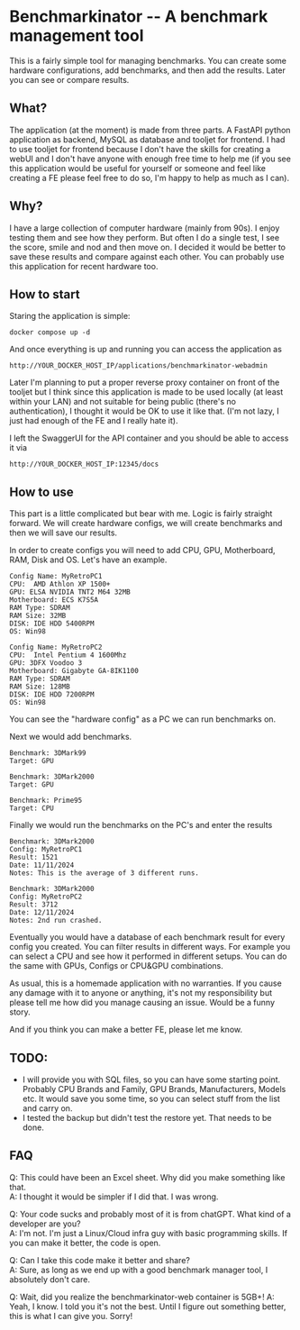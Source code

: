 # Benchmarkinator -- A benchmark management tool

This is a fairly simple tool for managing benchmarks. You can create some hardware configurations, add benchmarks, and then add the results. Later you can see or compare results. 


## What?

The application (at the moment) is made from three parts. A FastAPI python application as backend, MySQL as database and tooljet for frontend. I had to use tooljet for frontend because I don't have the skills for creating a webUI and I don't have anyone with enough free time to help me (if you see this application would be useful for yourself or someone and feel like creating a FE please feel free to do so, I'm happy to help as much as I can). 

## Why?

I have a large collection of computer hardware (mainly from 90s). I enjoy testing them and see how they perform. But often I do a single test, I see the score, smile and nod and then move on. I decided it would be better to save these results and compare against each other. You can probably use this application for recent hardware too. 

## How to start

Staring the application is simple:

    docker compose up -d

And once everything is up and running you can access the application as

    http://YOUR_DOCKER_HOST_IP/applications/benchmarkinator-webadmin

Later I'm planning to put a proper reverse proxy container on front of the tooljet but I think since this application is made to be used locally (at least within your LAN) and not suitable for being public (there's no authentication), I thought it would be OK to use it like that. (I'm not lazy, I just had enough of the FE and I really hate it). 

I left the SwaggerUI for the API container and you should be able to access it via

    http://YOUR_DOCKER_HOST_IP:12345/docs


## How to use

This part is a little complicated but bear with me. Logic is fairly straight forward. We will create hardware configs, we will create benchmarks and then we will save our results. 

In order to create configs you will need to add CPU, GPU, Motherboard, RAM, Disk and OS. Let's have an example. 

    Config Name: MyRetroPC1
    CPU:  AMD Athlon XP 1500+ 
    GPU: ELSA NVIDIA TNT2 M64 32MB
    Motherboard: ECS K7S5A
    RAM Type: SDRAM
    RAM Size: 32MB
    DISK: IDE HDD 5400RPM
    OS: Win98

    Config Name: MyRetroPC2
    CPU:  Intel Pentium 4 1600Mhz 
    GPU: 3DFX Voodoo 3
    Motherboard: Gigabyte GA-8IK1100
    RAM Type: SDRAM
    RAM Size: 128MB
    DISK: IDE HDD 7200RPM
    OS: Win98

You can see the "hardware config" as a PC we can run benchmarks on. 

Next we would add benchmarks. 

    Benchmark: 3DMark99
    Target: GPU
    
    Benchmark: 3DMark2000
    Target: GPU
    
    Benchmark: Prime95
    Target: CPU

Finally we would run the benchmarks on the PC's and enter the results

    Benchmark: 3DMark2000
    Config: MyRetroPC1
    Result: 1521
    Date: 11/11/2024
    Notes: This is the average of 3 different runs.
    
    Benchmark: 3DMark2000
    Config: MyRetroPC2
    Result: 3712
    Date: 12/11/2024
    Notes: 2nd run crashed. 

Eventually you would have a database of each benchmark result for every config you created. You can filter results in different ways. For example you can select a CPU and see how it performed in different setups. You can do the same with GPUs, Configs or CPU&GPU combinations. 

As usual, this is a homemade application with no warranties. If you cause any damage with it to anyone or anything, it's not my responsibility but please tell me how did you manage causing an issue. Would be a funny story.

And if you think you can make a better FE, please let me know. 

## TODO:

- I will provide you with SQL files, so you can have some starting point. Probably CPU Brands and Family, GPU Brands, Manufacturers, Models etc. It would save you some time, so you can select stuff from the list and carry on.  
- I tested the backup but didn't test the restore yet. That needs to be done. 


## FAQ

Q: This could have been an Excel sheet. Why did you make something like that. \
A: I thought it would be simpler if I did that. I was wrong. 

Q: Your code sucks and probably most of it is from chatGPT. What kind of a developer are you?\
A: I'm not. I'm just a Linux/Cloud infra guy with basic programming skills. If you can make it better, the code is open.

Q: Can I take this code make it better and share?\
A: Sure, as long as we end up with a good benchmark manager tool, I absolutely don't care.

Q: Wait, did you realize the benchmarkinator-web container is 5GB+! 
A: Yeah, I know. I told you it's not the best. Until I figure out something better, this is what I can give you. Sorry!

